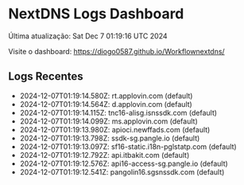 # NextDNS Logs Dashboard

Última atualização: Sat Dec  7 01:19:16 UTC 2024

Visite o dashboard: https://diogo0587.github.io/Workflownextdns/

## Logs Recentes

- 2024-12-07T01:19:14.580Z: rt.applovin.com (default)
- 2024-12-07T01:19:14.564Z: d.applovin.com (default)
- 2024-12-07T01:19:14.115Z: tnc16-alisg.isnssdk.com (default)
- 2024-12-07T01:19:14.099Z: ms.applovin.com (default)
- 2024-12-07T01:19:13.980Z: apioci.newffads.com (default)
- 2024-12-07T01:19:13.798Z: ssdk-sg.pangle.io (default)
- 2024-12-07T01:19:13.097Z: sf16-static.i18n-pglstatp.com (default)
- 2024-12-07T01:19:12.792Z: api.itbakit.com (default)
- 2024-12-07T01:19:12.576Z: api16-access-sg.pangle.io (default)
- 2024-12-07T01:19:12.541Z: pangolin16.sgsnssdk.com (default)
